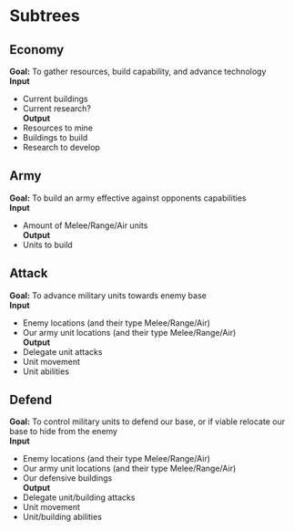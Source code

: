 # Subtrees   
## Economy   
**Goal:** To gather resources, build capability, and advance technology   
**Input**
- Current buildings
- Current research?   
**Output**
- Resources to mine
- Buildings to build
- Research to develop

## Army
**Goal:** To build an army effective against opponents capabilities    
**Input**
- Amount of Melee/Range/Air units   
**Output**
- Units to build

## Attack
**Goal:** To advance military units towards enemy base    
**Input**
- Enemy locations (and their type Melee/Range/Air)
- Our army unit locations (and their type Melee/Range/Air)   
**Output**
- Delegate unit attacks
- Unit movement
- Unit abilities

## Defend
**Goal:** To control military units to defend our base, or if viable relocate our base to hide from the enemy   
**Input**
- Enemy locations (and their type Melee/Range/Air)
- Our army unit locations (and their type Melee/Range/Air)
- Our defensive buildings   
**Output**
- Delegate unit/building attacks
- Unit movement
- Unit/building abilities
